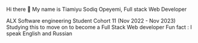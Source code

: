 Hi there 
👋 My name is Tiamiyu Sodiq Opeyemi, Full stack Web Developer

ALX Software engineering Student Cohort 11 (Nov 2022 - Nov 2023)
Studying this to move on to become a Full Stack Web developer
Fun fact : I speak English and Russian




